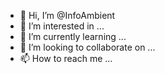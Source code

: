 - 👋 Hi, I’m @InfoAmbient
- 👀 I’m interested in ...
- 🌱 I’m currently learning ...
- 💞️ I’m looking to collaborate on ...
- 📫 How to reach me ...

<!---
InfoAmbient/InfoAmbient is a ✨ special ✨ repository because its `README.md` (this file) appears on your GitHub profile.
You can click the Preview link to take a look at your changes.
--->
